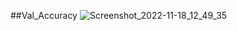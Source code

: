 ##Val_Accuracy
![Screenshot_2022-11-18_12_49_35](https://user-images.githubusercontent.com/87802556/202665700-0e3c02d1-b382-4a88-a16c-cab2c97e0549.png)
